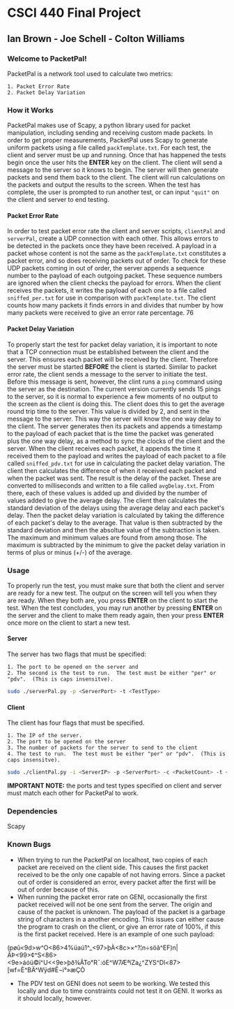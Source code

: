 # CSCI 440 Final Project
## Ian Brown - Joe Schell - Colton Williams ##

### Welcome to PacketPal! ###
PacketPal is a network tool used to calculate two metrics:

    1. Packet Error Rate
    2. Packet Delay Variation

### How it Works ###
PacketPal makes use of Scapy, a python library used for packet manipulation, including sending and receiving custom made packets.  In order to get proper measurements, PacketPal uses Scapy to generate uniform packets using a file called `packTemplate.txt`. For each test, the client and server must be up and running.  Once that has happened the tests begin once the user hits the **ENTER** key on the client.  The client will send a message to the server so it knows to begin.  The server will then generate packets and send them back to the client.  The client will run calculations on the packets and output the results to the screen.  When the test has complete, the user is prompted to run another test, or can input `"quit"` on the client and server to end testing.  

#### Packet Error Rate ####
In order to test packet error rate the client and server scripts, `clientPal` and `serverPal`, create a UDP connection with each other.  This allows errors to be detected in the packets once they have been received.  A payload in a packet whose content is not the same as the `packTemplate.txt` constitutes a packet error, and so does receiving packets out of order. To check for these UDP packets coming in out of order, the server appends a sequence number to the payload of each outgoing packet.  These sequence numbers are ignored when the client checks the payload for errors. When the client receives the packets, it writes the payload of each one to a file called `sniffed_per.txt` for use in comparison with `packTemplate.txt`.  The client counts how many packets it finds errors in and divides that number by how many packets were received to give an error rate percentage.
76
#### Packet Delay Variation ####
To properly start the test for packet delay variation, it is important to note that a TCP connection must be established between the client and the server.  This ensures each packet will be received by the client.  Therefore the server must be started **BEFORE** the client is started.  Similar to packet error rate, the client sends a message to the server to initiate the test.  Before this message is sent, however, the clint runs a `ping` command using the server as the destination.  The current version currently sends 15 pings to the server, so it is normal to experience a few moments of no output to the screen as the client is doing this.  The client does this to get the average round trip time to the server.  This value is divided by 2, and sent in the message to the server.  This way the server will know the one way delay to the client.  The server generates then its packets and appends a timestamp to the payload of each packet that is the time the packet was generated plus the one way delay, as a method to sync the clocks of the client and the server.   When the client receives each packet, it appends the time it received them to the payload and writes the payload of each packet to a file called `sniffed_pdv.txt` for use in calculating the packet delay variation.  The client then calculates the difference of when it received each packet and when the packet was sent.  The result is the delay of the packet.  These are converted to milliseconds and written to a file called `avgDelay.txt`.  From there, each of these values is added up and divided by the number of values added to give the average delay.  The client then calculates the standard deviation of the delays using the average delay and each packet's delay.  Then the packet delay variation is calculated by taking the difference of each packet's delay to the average.  That value is then subtracted by the standard deviation and then the absoltue value of the subtraction is taken.  The maximum and minimum values are found from among those.  The maximum is subtracted by the minimum to give the packet delay variation in terms of plus or minus (+/-) of the average.  

### Usage ###
To properly run the test, you must make sure that both the client and server are ready for a new test.  The output on the screen will tell you when they are ready.  When they both are, you press **ENTER** on the client to start the test.  When the test concludes, you may run another by pressing **ENTER** on the server and the client to make them ready again, then your press **ENTER** once more on the client to start a new test.

#### Server ####
The server has two flags that must be specified:

    1. The port to be opened on the server and
    2. The second is the test to run.  The test must be either "per" or "pdv".  (This is caps insensitve).

```bash
sudo ./serverPal.py -p <ServerPort> -t <TestType>
```
#### Client ####
The client has four flags that must be specified.  

    1. The IP of the server.  
    2. The port to be opened on the server
    3. The number of packets for the server to send to the client
    4. The test to run.  The test must be either "per" or "pdv".  (This is caps insensitve).
    
```bash
sudo ./clientPal.py -i <ServerIP> -p <ServerPort> -c <PacketCount> -t <TestType>
```
**IMPORTANT NOTE:** the ports and test types specified on client and server must match each other for PacketPal to work.

### Dependencies ###

Scapy

### Known Bugs ###
- When trying to run the PacketPal on localhost, two copies of each packet are received on the client side.  This causes the first packet received to be the only one capable of not having errors.  Since a packet out of order is considered an error, every packet after the first will be out of order because of this.
- When running the packet error rate on GENI, occasionally the first packet received will not be one sent from the server.  The origin and cause of the packet is unknown.  The payload of the packet is a garbage string of characters in a another encoding.  This issues can either cause the program to crash on the client, or give an error rate of 100%, if this is the first packet received. Here is an example of one such payload:

(pøû<9d>w^O<86>4%üaú1^_<97>þÀ<8c>×^?¦n÷söâ^EF)n|ÃÞ<99>¢^S<86><9e>áóü©ï^U<<9e>þð¾ÃTo°R¯:óE^W7ÆªíZa¿^ZYS^Dl<87>[wf=È^BÄ^Wÿd#Ê¬i°»æÇÒ

- The PDV test on GENI does not seem to be working.  We tested this locally and due to time constraints could not test it on GENI.  It works as it should locally, however.



